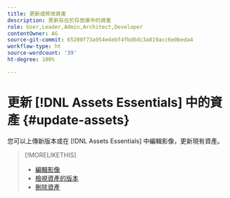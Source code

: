 ```yaml
---
title: 更新或修改資產
description: 更新存在於存放庫中的資產
role: User,Leader,Admin,Architect,Developer
contentOwner: AG
source-git-commit: 65200f73a954e4ebf4fbd6dc3a819acc6e0beda4
workflow-type: ht
source-wordcount: '39'
ht-degree: 100%

---
```



# 更新 [!DNL Assets Essentials] 中的資產 {#update-assets}

您可以上傳新版本或在 [!DNL Assets Essentials] 中編輯影像，更新現有資產。

<!-- TBD: Discard this article if not too much unique content for it.
Merge the update asset part in manage assets or upload assets.
Edit images article.
Link to versioning once an asset is updated.
-->

>[!MORELIKETHIS]
>
>* [編輯影像](edit-images.md)
>* [檢視資產的版本](navigate-view.md#view-versions)
>* [刪除資產](manage-organize.md#delete-assets)
